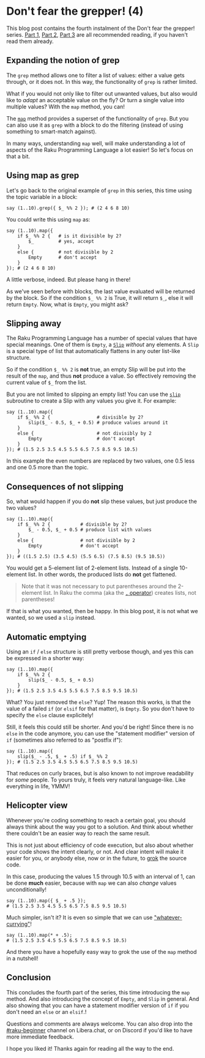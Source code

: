 # Don't fear the grepper! (4)

This blog post contains the fourth instalment of the Don't fear the grepper! series. [Part 1](https://dev.to/lizmat/dont-fear-the-grepper-1-1k3e), [Part 2](https://dev.to/lizmat/dont-fear-the-grepper-2-4ki5), [Part 3](https://dev.to/lizmat/dont-fear-the-grepper-3-hfp) are all recommended reading, if you haven't read them already.

## Expanding the notion of grep

The `grep` method allows one to filter a list of values: either a value gets through, or it does not.  In this way, the functionality of `grep` is rather limited.

What if you would not only like to filter out unwanted values, but also would like to *adapt* an acceptable value on the fly?  Or turn a single value into multiple values?  With the `map` method, you can!

The [`map`](https://docs.raku.org/routine/map) method provides a superset of the functionality of `grep`.  But you can also use it as `grep` with a block to do the filtering (instead of using something to smart-match against).

In many ways, understanding `map` well, will make understanding a lot of aspects of the Raku Programming Language a lot easier!  So let's focus on that a bit.

## Using map as grep

Let's go back to the original example of `grep` in this series, this time using the topic variable in a block:
```
say (1..10).grep({ $_ %% 2 }); # (2 4 6 8 10)
```
You could write this using `map` as:
```
say (1..10).map({
    if $_ %% 2 {   # is it divisible by 2?
        $_         # yes, accept
    }
    else {         # not divisible by 2
        Empty      # don't accept
    }
}); # (2 4 6 8 10)
```
A little verbose, indeed.  But please hang in there!

As we've seen before with blocks, the last value evaluated will be returned by the block.  So if the condition `$_ %% 2` is True, it will return `$_`, else it will return `Empty`.  Now, what is `Empty`, you might ask?

## Slipping away

The Raku Programming Language has a number of special values that have special meanings.  One of them is `Empty`, a [`Slip`](https://docs.raku.org/type/Slip) *without* any elements.  A `Slip` is a special type of list that automatically flattens in any outer list-like structure.

So if the condition `$_ %% 2` is **not** true, an empty Slip will be put into the result of the `map`, and thus **not** produce a value.  So effectively removing the current value of `$_` from the list.

But you are not limited to slipping an empty list!  You can use the [`slip`](https://docs.raku.org/routine/slip) subroutine to create a Slip with any values you give it.  For example:
```
say (1..10).map({
    if $_ %% 2 {                 # divisible by 2?
        slip($_ - 0.5, $_ + 0.5) # produce values around it
    }
    else {                       # not divisibly by 2
        Empty                    # don't accept
    }
}); # (1.5 2.5 3.5 4.5 5.5 6.5 7.5 8.5 9.5 10.5)
```
In this example the even numbers are replaced by two values, one 0.5 less and one 0.5 more than the topic.

## Consequences of not slipping

So, what would happen if you do **not** slip these values, but just produce the two values?
```
say (1..10).map({
    if $_ %% 2 {           # divisible by 2?
        $_ - 0.5, $_ + 0.5 # produce list with values
    }
    else {                 # not divisible by 2
        Empty              # don't accept
    }
}); # ((1.5 2.5) (3.5 4.5) (5.5 6.5) (7.5 8.5) (9.5 10.5))
```
You would get a 5-element list of 2-element lists.  Instead of a single 10-element list.  In other words, the produced lists do **not** get flattened.

> Note that it was not necessary to put parentheses around the 2-element list.  In Raku the comma (aka the [`,` operator](https://docs.raku.org/language/operators#infix_,)) creates lists, not parentheses!

If that is what you wanted, then be happy. In this blog post, it is not what we wanted, so we used a `slip` instead.

## Automatic emptying

Using an `if` / `else` structure is still pretty verbose though, and yes this can be expressed in a shorter way:
```
say (1..10).map({
    if $_ %% 2 {
        slip($_ - 0.5, $_ + 0.5)
    }
}); # (1.5 2.5 3.5 4.5 5.5 6.5 7.5 8.5 9.5 10.5)
```
What?  You just removed the `else`?  Yup!  The reason this works, is that the value of a failed `if` (or `elsif` for that matter), is `Empty`.  So you don't have to specify the `else` clause explicitely!

Still, it feels this could still be shorter.  And you'd be right!  Since there is no `else` in the code anymore, you can use the "statement modifier" version of `if` (sometimes also referred to as "postfix if"):
```
say (1..10).map({
    slip($_ - .5, $_ + .5) if $_ %% 2
}); # (1.5 2.5 3.5 4.5 5.5 6.5 7.5 8.5 9.5 10.5)
```
That reduces on curly braces, but is also known to not improve readability for *some* people.  To yours truly, it feels very natural language-like.  Like everything in life, YMMV!

## Helicopter view

Whenever you're coding something to reach a certain goal, you should always think about the way you got to a solution.  And think about whether there couldn't be an easier way to reach the same result.

This is not just about efficiency of code execution, but also about whether your code shows the intent clearly, or not.  And clear intent will make it easier for you, or anybody else, now or in the future, to [grok](https://en.wikipedia.org/wiki/Grok) the source code.

In this case, producing the values 1.5 through 10.5 with an interval of 1, can be done **much** easier, because with `map` we can also *change* values unconditionally!
```
say (1..10).map({ $_ + .5 });
# (1.5 2.5 3.5 4.5 5.5 6.5 7.5 8.5 9.5 10.5)
```
Much simpler, isn't it?  It is even so simple that we can use ["whatever-currying"](https://docs.raku.org/type/Whatever#index-entry-Whatever-currying)!
```
say (1..10).map(* + .5);
# (1.5 2.5 3.5 4.5 5.5 6.5 7.5 8.5 9.5 10.5)
```
And there you have a hopefully easy way to grok the use of the `map` method in a nutshell!

## Conclusion
This concludes the fourth part of the series, this time introducing the `map` method.  And also introducing the concept of `Empty`, and `Slip` in general.  And also showing that you can have a statement modifier version of `if` if you don't need an `else` or an `elsif`.!

Questions and comments are always welcome.  You can also drop into the [#raku-beginner](https://web.libera.chat/?channel=#raku-beginner) channel on Libera.chat, or on Discord if you'd like to have more immediate feedback.

I hope you liked it! Thanks again for reading all the way to the end.
